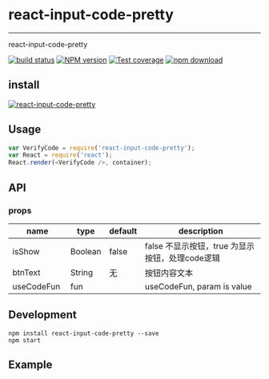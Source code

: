 # react-input-code-pretty
---

react-input-code-pretty

[![build status][travis-image]][travis-url]
[![NPM version][npm-image]][npm-url]
[![Test coverage][coveralls-image]][coveralls-url]
[![npm download][download-image]][download-url]

[travis-image]: https://travis-ci.org/konna/react-input-code-pretty.svg?style=flat-square
[travis-url]: https://travis-ci.org/konna/react-input-code-pretty
[npm-image]: https://img.shields.io/npm/v/react-input-code-prettyt.svg?style=flat-square
[npm-url]: http://npmjs.org/package/react-input-code-pretty
[coveralls-image]: https://coveralls.io/repos/github/konna/react-input-code-pretty/badge.svg?style=flat-square
[coveralls-url]: https://coveralls.io/github/konna/react-input-code-pretty?branch=master
[download-image]: https://img.shields.io/npm/dm/react-input-code-pretty.svg?style=flat-square
[download-url]: https://npmjs.org/package/react-input-code-pretty

## install

[![react-input-code-pretty](https://nodei.co/npm/react-input-code-pretty.png)](https://npmjs.org/package/react-input-code-pretty)

## Usage

```js
var VerifyCode = require('react-input-code-pretty');
var React = require('react');
React.render(<VerifyCode />, container);
```

## API

### props

<table class="table table-bordered table-striped">
    <thead>
    <tr>
        <th style="width: 100px;">name</th>
        <th style="width: 50px;">type</th>
        <th style="width: 50px;">default</th>
        <th>description</th>
    </tr>
    </thead>
    <tbody>
           <tr>
              <td>isShow</td>
              <td>Boolean</td>
              <td>false</td>
              <td>false 不显示按钮，true 为显示按钮，处理code逻辑</td>
            </tr>
            <tr>
              <td>btnText</td>
              <td>String</td>
              <td>无</td>
              <td>按钮内容文本</td>
            </tr>
        <tr>
          <td>useCodeFun</td>
          <td>fun</td>
          <td></td>
          <td>useCodeFun, param is value</td>
        </tr>
    </tbody>
</table>

## Development

```
npm install react-input-code-pretty --save
npm start
```

## Example




